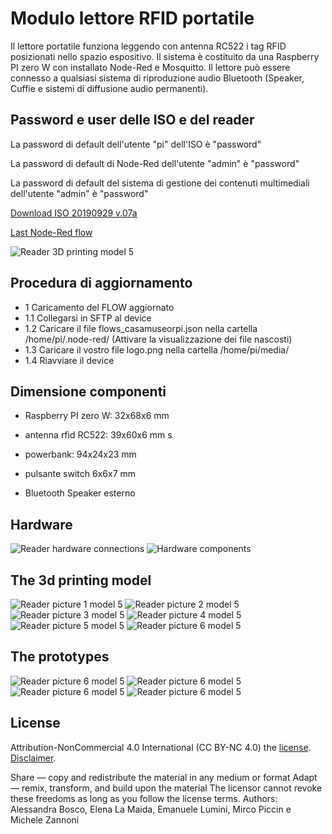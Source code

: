 # Modulo lettore RFID portatile

Il lettore portatile funziona leggendo con  antenna  RC522 i tag RFID posizionati nello spazio espositivo. Il sistema è costituito da una Raspberry PI zero W con installato Node-Red e Mosquitto.
Il lettore può essere connesso a qualsiasi sistema di riproduzione audio Bluetooth (Speaker, Cuffie e sistemi di diffusione audio permanenti).

## Password e user delle ISO e del reader
La password di default dell'utente "pi" dell'ISO è "password"

La password di default di Node-Red dell'utente "admin" è "password"

La password di default del sistema di gestione dei contenuti multimediali dell'utente "admin" è "password"

[Download ISO 20190929 v.07a](https://www.dropbox.com/s/mdmm8pqs013waee/20190929_Iso_base_CCM.img.zip?dl=0)

[Last Node-Red flow](node-red/flows_casamuseorpi.json)

![Reader 3D printing model 5  ](img/Reader_V05_7.png)

## Procedura di aggiornamento

- 1	Caricamento del FLOW aggiornato
- 1.1	Collegarsi in SFTP al device
- 1.2	Caricare il file flows_casamuseorpi.json nella cartella /home/pi/.node-red/ (Attivare la visualizzazione dei file nascosti)
- 1.3	Caricare il vostro file logo.png nella cartella /home/pi/media/
- 1.4	Riavviare il device



## Dimensione componenti

- Raspberry PI zero W: 			32x68x6 mm

- antenna rfid RC522: 			39x60x6 mm
s
- powerbank: 				94x24x23 mm

- pulsante switch 			6x6x7 mm
- Bluetooth Speaker esterno

## Hardware

![Reader hardware connections ](img/Reader_201906_bb.png)
![Hardware components ](img/reader-components.jpg)


## The 3d printing model

![Reader picture 1 model 5  ](img/Reader_V05_1.png)
![Reader picture 2 model 5  ](img/Reader_V05_2.png)
![Reader picture 3 model 5  ](img/Reader_V05_3.png)
![Reader picture 4 model 5  ](img/Reader_V05_4.png)
![Reader picture 5 model 5  ](img/Reader_V05_5.png)
![Reader picture 6 model 5  ](img/Reader_V05_6.png)

## The prototypes

![Reader picture 6 model 5  ](img/reader_battery.jpg)
![Reader picture 6 model 5  ](img/reader.jpg)
![Reader picture 6 model 5  ](reader/img/Reader_V05_8.png)
![Reader picture 6 model 5  ](img/reader_head_8.jpg)

## License

Attribution-NonCommercial 4.0 International (CC BY-NC 4.0)
the  [license](https://creativecommons.org/licenses/by-nc/4.0/legalcode). [Disclaimer](https://creativecommons.org/licenses/by-nc/4.0/#).

Share — copy and redistribute the material in any medium or format
Adapt — remix, transform, and build upon the material
The licensor cannot revoke these freedoms as long as you follow the license terms.
Authors: Alessandra Bosco, Elena La Maida, Emanuele Lumini, Mirco Piccin e Michele Zannoni
